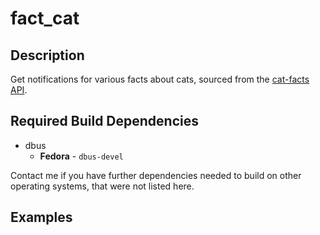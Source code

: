 # fact_cat

## Description
Get notifications for various facts about cats, sourced from the [cat-facts API](https://alexwohlbruck.github.io/cat-facts/).

## Required Build Dependencies
- dbus
    - **Fedora** - `dbus-devel`

Contact me if you have further dependencies needed to build on other operating systems, that were not listed here.

## Examples